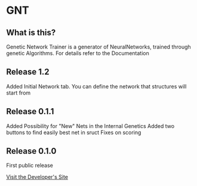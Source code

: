 # GNT

## What is this?

Genetic Network Trainer is a generator of NeuralNetworks, trained through genetic Algorithms.
For details refer to the Documentation

## Release 1.2
Added Initial Network tab. You can define the network that structures will start from

## Release 0.1.1

Added Possibility for "New" Nets in the Internal Genetics
Added two buttons to find easily best net in sruct
Fixes on scoring

## Release 0.1.0

First public release



[Visit the Developer's Site](https://www.diversemechanics.com "Diverse Mechanics")